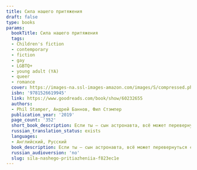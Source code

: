 ```yaml
---
title: Сила нашего притяжения
draft: false
type: books
params:
  bookTitle: Сила нашего притяжения
  tags:
  - Children's fiction
  - contemporary
  - fiction
  - gay
  - LGBTQ+
  - young adult (YA)
  - queer
  - romance
  cover: https://images-na.ssl-images-amazon.com/images/S/compressed.photo.goodreads.com/books/1643405670i/60232655.jpg
  isbn: '9781526619945'
  link: https://www.goodreads.com/book/show/60232655
  authors:
  - Phil Stamper, Андрей Баннов, Фил Стэмпер
  publication_year: '2019'
  page_count: '352'
  short_book_description: Если ты – сын астронавта, всё может перевернуться с ног на голову с космической скоростью. Кэлу пришлось отказаться от своей мечты ради мечты отца и переехать с семьей в Хьюстон.
  russian_translation_status: exists
  languages:
  - Английский, Русский
  book_description: Если ты – сын астронавта, всё может перевернуться с ног на голову с космической скоростью. Кэлу пришлось отказаться от своей мечты ради мечты отца и переехать с семьей в Хьюстон. Вся страна жаждет узнать что-нибудь о новых астронавтах, и Кэл невольно становится участником реалити-шоу. А потом он встречает Леона и обретает опору под ногами – даже если это всего лишь гравитация.
  russian_audioversion: 'no'
  slug: sila-nashego-pritiazheniia-f823ec1e
---
```

